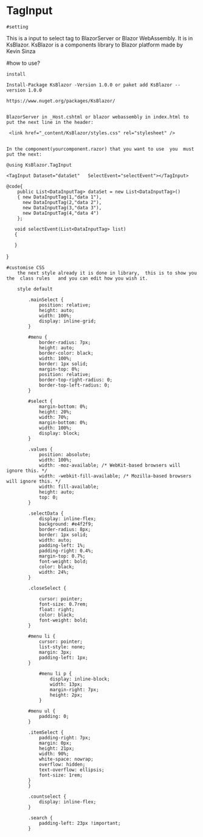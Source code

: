 # TagInput
    #setting 
This is a input to select tag  to BlazorServer or Blazor WebAssembly. It is in KsBlazor. KsBlazor  is a  components library to Blazor platform  made by Kevin Sinza 

#how to use?
    
    install
    
    Install-Package KsBlazor -Version 1.0.0 or paket add KsBlazor --version 1.0.0
    
    https://www.nuget.org/packages/KsBlazor/
    
    
    BlazorServer in _Host.cshtml or blazor webassembly in index.html to put the next line in the header:
    
     <link href="_content/KsBlazor/styles.css" rel="stylesheet" />

    
    In the component(yourcomponent.razor) that you want to use  you  must put the next:
    
    @using KsBlazor.TagInput
    
    <TagInput Dataset="dataSet"   SelectEvent="selectEvent"></TagInput>
    
    @code{
        public List<DataInputTag> dataSet = new List<DataInputTag>()
        { new DataInputTag(1,"data 1"),
          new DataInputTag(2,"data 2"),
          new DataInputTag(3,"data 3"),
          new DataInputTag(4,"data 4")
        };
    
       void selectEvent(List<DataInputTag> list)
       {

       }
   }

    #customise CSS 
        the next style already it is done in library,  this is to show you   the  class rules   and you can edit how you wish it.
        
        style default
        
            .mainSelect {
                position: relative;
                height: auto;
                width: 100%;
                display: inline-grid;
            }

            #menu {
                border-radius: 7px;
                height: auto;
                border-color: black;
                width: 100%;
                border: 1px solid;
                margin-top: 0%;
                position: relative;
                border-top-right-radius: 0;
                border-top-left-radius: 0;
            }

            #select {
                margin-bottom: 0%;
                height: 20%;
                width: 70%;
                margin-bottom: 0%;
                width: 100%;
                display: block;
            }

            .values {
                position: absolute;
                width: 100%;
                width: -moz-available; /* WebKit-based browsers will ignore this. */
                width: -webkit-fill-available; /* Mozilla-based browsers will ignore this. */
                width: fill-available;
                height: auto;
                top: 0;
            }

            .selectData {
                display: inline-flex;
                background: #e4f2f9;
                border-radius: 8px;
                border: 1px solid;
                width: auto;
                padding-left: 1%;
                padding-right: 0.4%;
                margin-top: 0.7%;
                font-weight: bold;
                color: black;
                width: 24%;
            }

            .closeSelect {
              
                cursor: pointer;
                font-size: 0.7rem;
                float: right;
                color: black;
                font-weight: bold;
            }

            #menu li {
                cursor: pointer;
                list-style: none;
                margin: 3px;
                padding-left: 1px;
            }

                #menu li p {
                    display: inline-block;
                    width: 13px;
                    margin-right: 7px;
                    height: 2px;
                }

            #menu ul {
                padding: 0;
            }

            .itemSelect {
                padding-right: 7px;
                margin: 0px;
                height: 21px;
                width: 90%;
                white-space: nowrap;
                overflow: hidden;
                text-overflow: ellipsis;
                font-size: 1rem;
            }
            }

            .countselect {
                display: inline-flex;
            }

            .search {
                padding-left: 23px !important;
            }
